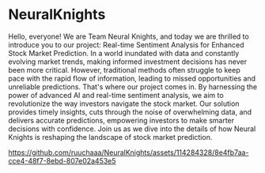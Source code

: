 # NeuralKnights
Hello, everyone! We are Team Neural Knights, and today we are thrilled to introduce you to our project: Real-time Sentiment Analysis for Enhanced Stock Market Prediction. In a world inundated with data and constantly evolving market trends, making informed investment decisions has never been more critical. However, traditional methods often struggle to keep pace with the rapid flow of information, leading to missed opportunities and unreliable predictions. That's where our project comes in. By harnessing the power of advanced AI and real-time sentiment analysis, we aim to revolutionize the way investors navigate the stock market. Our solution provides timely insights, cuts through the noise of overwhelming data, and delivers accurate predictions, empowering investors to make smarter decisions with confidence. Join us as we dive into the details of how Neural Knights is reshaping the landscape of stock market prediction.


https://github.com/ruuchaaa/NeuralKnights/assets/114284328/8e4fb7aa-cce4-48f7-8ebd-807e02a453e5


